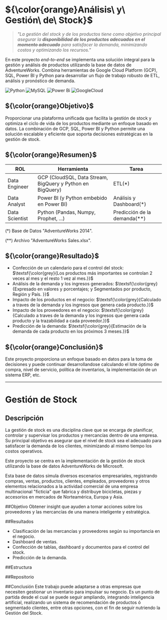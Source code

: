 # ${\color{orange}Análisis\ y\ Gestión\ de\ Stock}$

>  *"La gestión  del stock y de los productos tiene como objetivo principal asegurar la **disponibilidad de los productos adecuados en el momento adecuado** para satisfacer la demanda, minimizando costos y optimizando los recursos."*

En este proyecto *end-to-end* se implementa una solución integral para la gestión y análisis de productos utilizando la base de datos de AdventureWorks. Combina herramientas de Google Cloud Platform (GCP), SQL, Power BI y Python para desarrollar un flujo de trabajo robusto de ETL, análisis y pronóstico de demanda.

![Python](https://img.shields.io/badge/python-3670A0?style=for-the-badge&logo=python&logoColor=ffdd54) ![MySQL](https://img.shields.io/badge/mysql-4479A1.svg?style=for-the-badge&logo=mysql&logoColor=white) ![Power Bi](https://img.shields.io/badge/power_bi-F2C811?style=for-the-badge&logo=powerbi&logoColor=black) ![GoogleCloud](https://img.shields.io/badge/GoogleCloud-%234285F4.svg?style=for-the-badge&logo=google-cloud&logoColor=white)

## ${\color{orange}Objetivo}$

Proporcionar una plataforma unificada que facilita la gestión de stock y optimiza el ciclo de vida de los productos mediante un enfoque basado en datos. 
La combinación de GCP, SQL, Power BI y Python permite una solución escalable y eficiente que soporta decisiones estratégicas en la gestión de stock.

## ${\color{orange}Resumen}$

| ROL                |Herramienta                          |Tarea |
|----------------|-------------------------------|-----------------------------|
|Data Engineer|GCP (CloudSQL, Data Stream, BigQuery y Python en BigQuery)           |ETL(*)          |
|Data Analyst|Power BI (y Python embebido en Power BI)           |Análisis y Dashboard(*)            |
|Data Scientist|Python (Pandas, Numpy, Prophet, ...)|Predicción de la demanda(**)|

<span>(*) Base de Datos "AdventureWorks 2014".<span>

<span>(**) Archivo "AdventureWorks Sales.xlsx".<span>


## ${\color{orange}Resultado}$

- Confección de un calendario para el control del stock: 
$\textsf{\color{grey}{Los productos más importantes se controlan 2 veces al mes y el resto 1 vez al mes.}}$
- Análisis de la demanda y los ingresos generados: 
$\textsf{\color{grey}{Expresado en valores y porcentajes; y Segmentados por producto, Región y País. }}$
- Impacto de los productos en el negocio:
$\textsf{\color{grey}{Calculado a traves de la demanda y los ingresos que genera cada producto.}}$
- Impacto de los proveedores en el negocio:
$\textsf{\color{grey}{Calculado a traves de la demanda y los ingresos que genera cada producto y la trazabilidad a cada proveedor.}}$
- Predicción de la demanda:
$\textsf{\color{grey}{Estimación de la demanda de cada producto en los próximos 3 meses.}}$

## ${\color{orange}Conclusión}$

Este proyecto proporciona un enfoque basado en datos para la toma de decisiones y puede continuar desarrollandose calculando el lote óptimo de compra, nivel de servicio, política de inventarios, la implementación de un sistema ERP, etc.




------------------------------------------------------------------------------------------------------------------------





# Gestión de Stock

## Descripción
La gestión de stock es una disciplina clave que se encarga de planificar, controlar y supervisar los productos y mercancías dentro de una empresa. Su principal objetivo es asegurar que el nivel de stock sea el adecuado para satisfacer la demanda de los clientes, minimizando al mismo tiempo los costos operativos.

Este proyecto se centra en la implementación de la gestión de stock utilizando la base de datos AdventureWorks de Microsoft.

Esta base de datos simula diversos escenarios empresariales, registrando compras, ventas, productos, clientes, empleados, proveedores y otros elementos relacionados a la actividad comercial de una empresa multinacional "ficticia" que fabrica y distribuye bicicletas, piezas y accesorios en mercados de Norteamérica, Europa y Asia.

##Objetivo
Obtener insight que ayuden a tomar acciones sobre los proveedores y las mercancías de una manera inteligente y estratégica.

##Resultados
- Clasificación de las mercancías y proveedores según su importancia en el negocio.
- Dashboard de ventas.
- Confección de tablas, dashboard y documentos para el control del stock.
- Predicción de la demanda.

##Estructura

##Repositorio


##Conclusión
Este trabajo puede adaptarse a otras empresas que necesiten gestionar un inventario para impulsar su negocio.
Es un punto de partida desde el cual se puede seguir ampliando, integrando inteligencia artificial, realizando un sistema de recomendación de productos ó segmentado clientes, entre otras opciones, con el fin de seguir nutriendo la Gestión del Stock.
